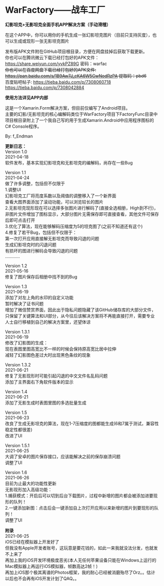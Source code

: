 # WarFactory——战车工厂
 **幻影坦克+无影坦克全面手机APP解决方案（手动滑稽）**  
 
在这个APP中，你可以用你的手机生成一张幻影坦克图片（目前只支持灰度），也可以生成或现形一张无影坦克图片  

发布版APK文件附在GitHub项目根目录，方便在网盘挂掉后获取下载更新。  
你也可以在腾讯微云下载已经打包好的APK文件：https://share.weiyun.com/yvkPZ89G 密码：warfac  
~~你也可以在百度网盘下载已经打包好的APK文件: https://pan.baidu.com/s/1B9Aw7J_cKA6W5GwNodRzPA 提取码：pbd6~~  
百度贴吧帖子: https://tieba.baidu.com/p/7308060718 https://tieba.baidu.com/p/7308042884  

**使用方法详见APP内部**  

这是一个Xamarin.Form解决方案，但目前仅编写了Android项目。  
主要的幻影/无影坦克的核心编解码类位于WarFactory项目下FactoryFunc目录中  
项目根目录附上了一个我自己写的用于生成Xamarin.Android中应用程序图标的C# Console程序。  

By: f_Endman

**更新日志：**  
Version 1.0  
2021-04-18  
    软件发布，基本实现幻影坦克和无影坦克的编解码，尚存在一些Bug  

Version 1.1  
2021-04-24  
    做了许多调整，包括但不仅限于  
    1.调整UI  
        幻影坦克工厂将亮度系数以及阈值的调整移入了一个新界面  
        查看大图界面添加了滚动功能，可以浏览较长的图片  
    2.无影坦克现形现在可以选择多张图片进行解码了(直接全选相册，High到不行)，非图片文件增加了图标显示，大部分图片无需保存即可直接查看，其他文件可保存后即可点击打开  
    3.优化了算法，现在能够解码压缩度为5的坦克图了(之前不知道还有这个)  
    4.修复了若干Bug，包括但不仅限于：  
        第一次打开应用直接解无影坦克而导致闪退的问题  
        生成幻影坦克时的闪退问题  
        有损坏的图进行解码会导致闪退的问题  
        …………  

Version 1.2  
2021-05-16  
    修复了图片保存后相册中找不到的Bug  

Version 1.3  
2021-06-19  
    添加了对左上角的水印的自定义功能  
    暂时解决了证书问题  
    增加了微信赞赏界面，因此出于隐私问题隐藏了该GitHub储存库的大部分文件，只保留了关键算法和UI部分，从今往后该解决方案将不再能直接打开，需要专业人士自行移植到自己的解决方案里，还望体谅  

Version 1.3.1  
2021-06-19  
    修改了幻影图的生成：  
        现在表图里图高宽比不一样的时候会保持原高宽比居中拉伸  
        减轻了幻影图色差过大时出现黑色条纹的现象  

Version 1.3.2  
2021-06-21  
    修复了无影现形时可能引起闪退的中文文件名乱码问题  
    添加了主界面右下角软件版本的显示  

Version 1.4  
2021-06-21  
    添加了无影生成时表图里图的多选批量生成  

Version 1.5  
2021-06-23  
    改良了生成无影坦克的算法，现在1-7压缩度的图都能生成(6和7属于测试，兼容性稳定性都很差)  
    改进了UI  

Version 1.5.1  
2021-06-25  
    大调了安卓的图片保存接口，应该能解决之前的保存崩溃问题  
    调整了UI  

Version 1.6  
2021-06-26  
    目前为止最大的功能性更新  
    无影现形加入高级功能：  
        1.捕获模式：开启后可以切到后台下载图片，过程中新增的图片都会被添加进要现形的队列！  
        2.一键添加新图：点击后会一键添加自上次打开应用以来新增的图片到要现形的队列！  
    调整了UI  
  
  
  
**附录**  
2021-06-25  
    iOS已经在模拟器上开发好了  
    但我没有Apple开发者账号，这玩意是要花钱的，如此一来我就没法分发，也就发不上来了  
    再加上我的iOS开发环境极度恶劣(本人无任何苹果设备只能在Windows上运行的Mac模拟器上再运行iOS模拟器，帧数高达2帧！)  
    再加上iOS那个极其离谱的Photos框架，我的耐心已经被消磨殆尽了Orz。。估计以后也不会再有iOS开发计划了QAQ。。  

